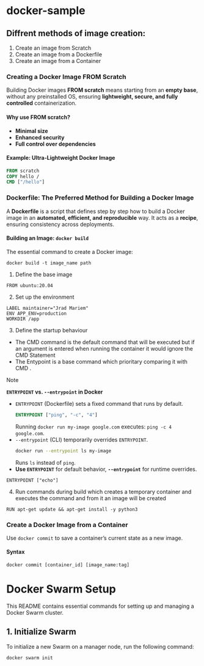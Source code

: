 # docker-sample
## Diffrent methods of image creation:
1. Create an image from Scratch 
2. Create an image from a Dockerfile
3. Create an image from a Container

### Creating a Docker Image FROM Scratch  

Building Docker images **FROM scratch** means starting from an **empty base**, without any preinstalled OS, ensuring **lightweight, secure, and fully controlled** containerization.

#### Why use FROM scratch?  
- **Minimal size**
- **Enhanced security**
- **Full control over dependencies**

####  Example: Ultra-Lightweight Docker Image  

```dockerfile
FROM scratch  
COPY hello /  
CMD ["/hello"]
```

### Dockerfile: The Preferred Method for Building a Docker Image  

A **Dockerfile** is a script that defines step by step how to build a Docker image in an **automated, efficient, and reproducible** way. It acts as a **recipe**, ensuring consistency across deployments. 

#### Building an Image: `docker build`  
The essential command to create a Docker image:
```
docker build -t image_name path
```
1. Define the base image
```
FROM ubuntu:20.04
```
2. Set up the environment
```
LABEL maintainer="Jrad Mariem"
ENV APP_ENV=production
WORKDIR /app
```
3. Define the startup behaviour
  * The CMD command is the default command that will be executed but if an argument is entered when running the container it would ignore the CMD Statement 
  * The Entypoint is a base command which prioritary comparing it with CMD .
  
> [!NOTE] 
> **`ENTRYPOINT` vs. `--entrypoint` in Docker**
> - `ENTRYPOINT` (Dockerfile) sets a fixed command that runs by default.
>   ```dockerfile
>   ENTRYPOINT ["ping", "-c", "4"]
>   ```
>   Running `docker run my-image google.com` executes: `ping -c 4 google.com`.
> - `--entrypoint` (CLI) temporarily overrides `ENTRYPOINT`.
>   ```sh
>   docker run --entrypoint ls my-image
>   ```
>   Runs `ls` instead of `ping`. 
> - **Use `ENTRYPOINT`** for default behavior, **`--entrypoint`** for runtime overrides. 


```CMD ["echo", "Hello, World!"]
ENTRYPOINT ["echo"]
```
4. Run commands during build which creates a temporary container and executes the command and from it an image will be created
```
RUN apt-get update && apt-get install -y python3
```

### Create a Docker Image from a Container  

Use `docker commit` to save a container’s current state as a new image. 

#### Syntax  
```
docker commit [container_id] [image_name:tag]
```
# Docker Swarm Setup

This README contains essential commands for setting up and managing a Docker Swarm cluster.

## 1. **Initialize Swarm**

To initialize a new Swarm on a manager node, run the following command:

```bash
docker swarm init

